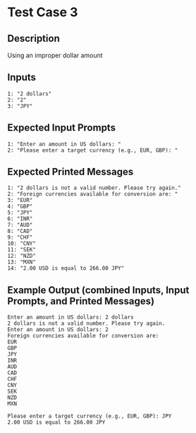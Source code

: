 # Test Case 3

## Description
Using an improper dollar amount

## Inputs
```
1: "2 dollars"
2: "2"
3: "JPY"
```

## Expected Input Prompts
```
1: "Enter an amount in US dollars: "
2: "Please enter a target currency (e.g., EUR, GBP): "
```

## Expected Printed Messages
```
1: "2 dollars is not a valid number. Please try again."
2: "Foreign currencies available for conversion are: "
3: "EUR"
4: "GBP"
5: "JPY"
6: "INR"
7: "AUD"
8: "CAD"
9: "CHF"
10: "CNY"
11: "SEK"
12: "NZD"
13: "MXN"
14: "2.00 USD is equal to 266.00 JPY"
```

## Example Output **(combined Inputs, Input Prompts, and Printed Messages)**
```
Enter an amount in US dollars: 2 dollars
2 dollars is not a valid number. Please try again.
Enter an amount in US dollars: 2
Foreign currencies available for conversion are: 
EUR
GBP
JPY
INR
AUD
CAD
CHF
CNY
SEK
NZD
MXN

Please enter a target currency (e.g., EUR, GBP): JPY
2.00 USD is equal to 266.00 JPY
```
